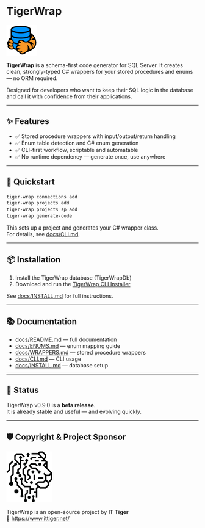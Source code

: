 # TigerWrap

<img src="https://raw.githubusercontent.com/rkozlowski/TigerWrap/main/docs/assets/TigerWrap256.png" alt="TigerWrap Logo" width="80"/>

**TigerWrap** is a schema-first code generator for SQL Server. It creates clean, strongly-typed C# wrappers for your stored procedures and enums — no ORM required.

Designed for developers who want to keep their SQL logic in the database and call it with confidence from their applications.

---

## ✨ Features

- ✅ Stored procedure wrappers with input/output/return handling  
- ✅ Enum table detection and C# enum generation  
- ✅ CLI-first workflow, scriptable and automatable  
- ✅ No runtime dependency — generate once, use anywhere  

---

## 🚀 Quickstart

```bash
tiger-wrap connections add
tiger-wrap projects add
tiger-wrap projects sp add
tiger-wrap generate-code
```

This sets up a project and generates your C# wrapper class.  
For details, see [docs/CLI.md](docs/CLI.md).

---

## 📦 Installation

1. Install the TigerWrap database (TigerWrapDb)  
2. Download and run the [TigerWrap CLI Installer](https://github.com/rkozlowski/TigerWrap/releases)

See [docs/INSTALL.md](docs/INSTALL.md) for full instructions.

---

## 📚 Documentation

- [docs/README.md](docs/README.md) — full documentation  
- [docs/ENUMS.md](docs/ENUMS.md) — enum mapping guide  
- [docs/WRAPPERS.md](docs/WRAPPERS.md) — stored procedure wrappers  
- [docs/CLI.md](docs/CLI.md) — CLI usage  
- [docs/INSTALL.md](docs/INSTALL.md) — database setup  

---

## 🔧 Status

TigerWrap v0.9.0 is a **beta release**.  
It is already stable and useful — and evolving quickly.

---

## 🛡️ Copyright & Project Sponsor

<p align="left">
  <img src="https://raw.githubusercontent.com/rkozlowski/TigerWrap/main/docs/assets/ItTiger-head.png" alt="IT Tiger Logo" width="120"/>
</p>

TigerWrap is an open-source project by **IT Tiger**  
🔗 https://www.ittiger.net/
